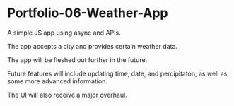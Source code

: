 # Portfolio-06-Weather-App
A simple JS app using async and APIs.

The app accepts a city and provides certain weather data.

The app will be fleshed out further in the future.

Future features will include updating time, date, and percipitaton, as well as some more advanced information.

The UI will also receive a major overhaul.
